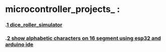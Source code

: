 # microcontroller_projects_ :
### \.[1 dice_roller_simulator](https://github.com/marwan-nabil-embedded/microcontroller_projects/blob/main/dice_roller_simulator.c)
### \.[2 show alphabetic characters on 16 segment using esp32 and arduino ide]([https://github.com/marwan-nabil-embedded/microcontroller_projects/blob/main/dice_roller_simulator.c](https://github.com/marwan-nabil-embedded/microcontroller_projects/blob/main/esp_16seg_display.c))
